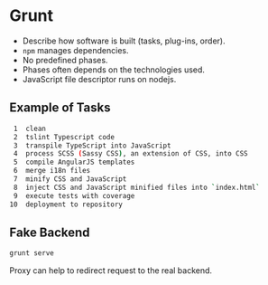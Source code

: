 # Grunt

- Describe how software is built (tasks, plug-ins, order).
- `npm` manages dependencies.
- No predefined phases.
- Phases often depends on the technologies used.
- JavaScript file descriptor runs on nodejs.


## Example of Tasks

```bash
 1  clean
 2  tslint Typescript code
 3  transpile TypeScript into JavaScript
 4  process SCSS (Sassy CSS), an extension of CSS, into CSS
 5  compile AngularJS templates
 6  merge i18n files
 7  minify CSS and JavaScript
 8  inject CSS and JavaScript minified files into `index.html`
 9  execute tests with coverage
10  deployment to repository
```


## Fake Backend

```bash
grunt serve
```

Proxy can help to redirect request to the real backend.